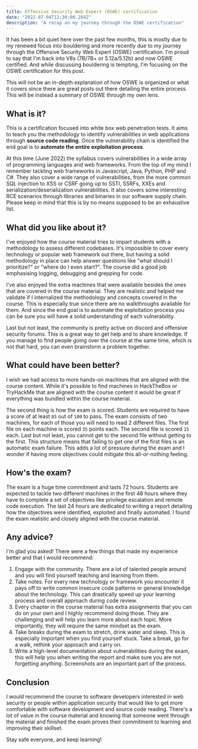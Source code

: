 ```yaml
---
title: Offensive Security Web Expert (OSWE) certification
date: "2022-07-04T12:30:00.284Z"
description: "A recap on my journey through the OSWE certification"
---
```

 
It has been a bit quiet here over the past few months, this is mostly due to my renewed focus into bouldering and more recently due to my journey through the Offensive Security Web Expert (OSWE) certification. I'm proud to say that I'm back into V8s (7B/7B+ or 5.12a/5.12b) and now OSWE certified. And while discussing bouldering is tempting, I'm focusing on the OSWE certification for this post.
 
This will not be an in-depth explanation of how OSWE is organized or what it covers since there are great posts out there detailing the entire process. This will be instead a summary of OSWE through my own lens.
 
## What is it?
 
This is a certification focused into white box web penetration tests. It aims to teach you the methodology to identify vulnerabilities in web applications through **source code reading**. Once the vulnerability chain is identified the end goal is to **automate the entire exploitation process**.
 
At this time (June 2022) the syllabus covers vulnerabilities in a wide array of programming languages and web frameworks. From the top of my mind I remember tackling web frameworks in Javascript, Java, Python, PHP and C#. They also cover a wide range of vulnerabilities, from the more common SQL injection to XSS or CSRF going up to SSTI, SSRFs, XXEs and serialization/deserialization vulnerabilities. It also covers some interesting RCE scenarios through libraries and binaries in our software supply chain. Please keep in mind that this is by no means supposed to be an exhaustive list.
 
## What did you like about it?
 
I've enjoyed how the course material tries to impart students with a methodology to assess different codebases. It's impossible to cover every technology or popular web framework out there, but having a solid methodology in place can help answer questions like "what should I prioritize?" or "where do I even start?". The course did a good job emphasising logging, debugging and grepping for code.
 
I've also enjoyed the extra machines that were available besides the ones that are covered in the course material. They are realistic and helped me validate if I internalized the methodology and concepts covered in the course. This is especially true since there are no walkthroughs available for them. And since the end goal is to automate the exploitation process you can be sure you will have a solid understanding of each vulnerability.
 
Last but not least, the community is pretty active on discord and offensive security forums. This is a great way to get help and to share knowledge. If you manage to find people going over the course at the same time, which is not that hard, you can even brainstorm a problem together.
 
## What could have been better?
 
I wish we had access to more hands-on machines that are aligned with the course content. While it's possible to find machines in HackTheBox or TryHackMe that are aligned with the course content it would be great if everything was bundled within the course material.
 
The second thing is how the exam is scored. Students are required to have a score of at least `85` out of `100` to pass. The exam consists of two machines, for each of those you will need to read 2 different files. The first file on each machine is scored `35` points each. The second file is scored `15` each. Last but not least, you cannot get to the second file without getting to the first. This structure means that failing to get one of the first files is an automatic exam failure. This adds a lot of pressure during the exam and I wonder if having more objectives could mitigate this all-or-nothing feeling.
 
## How's the exam?
 
The exam is a huge time commitment and lasts 72 hours. Students are expected to tackle two different machines in the first 48 hours where they have to complete a set of objectives like privilege escalation and remote code execution. The last 24 hours are dedicated to writing a report detailing how the objectives were identified, exploited and finally automated. I found the exam realistic and closely aligned with the course material.
 
## Any advice?
 
I'm glad you asked! There were a few things that made my experience better and that I would recommend:
 
1. Engage with the community. There are a lot of talented people around and you will find yourself teaching and learning from them.
2. Take notes. For every new technology or framework you encounter it pays off to write common insecure code patterns or general knowledge about the technology. This can drastically speed up your learning process and overall approach during code review.
3. Every chapter in the course material has extra assignments that you can do on your own and I highly recommend doing those. They are challenging and will help you learn more about each topic. More importantly, they will require the same mindset as the exam.
4. Take breaks during the exam to stretch, drink water and sleep. This is especially important when you find yourself stuck. Take a break, go for a walk, rethink your approach and carry on.
5. Write a high-level documentation about vulnerabilities during the exam, this will help you when writing the report and make sure you are not forgetting anything. Screenshots are an important part of the process.

## Conclusion

I would recommend the course to software developers interested in web security or people within application security that would like to get more comfortable with software development and source code reading. There's a lot of value in the course material and knowing that someone went through the material and finished the exam proves their commitment to learning and improving their skillset.

Stay safe everyone, and keep learning!
